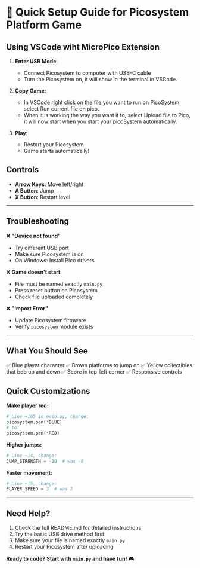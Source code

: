 # 🚀 Quick Setup Guide for Picosystem Platform Game

## Using VSCode wiht MicroPico Extension

1. **Enter USB Mode**:
   - Connect Picosystem to computer with USB-C cable
   - Turn the Picosystem on, it will show in the terminal in VSCode.

2. **Copy Game**:
   - In VSCode right click on the file you want to run on PicoSystem, select Run current file on pico.
   - When it is working the way you want it to, select Upload file to Pico, it will now start when you start your picoSystem automatically.

3. **Play**:
   - Restart your Picosystem
   - Game starts automatically!

## Controls
- **Arrow Keys**: Move left/right
- **A Button**: Jump
- **X Button**: Restart level

---

## Troubleshooting

❌ **"Device not found"**
- Try different USB port
- Make sure Picosystem is on
- On Windows: Install Pico drivers

❌ **Game doesn't start**
- File must be named exactly `main.py`
- Press reset button on Picosystem
- Check file uploaded completely

❌ **"Import Error"**
- Update Picosystem firmware
- Verify `picosystem` module exists

---

## What You Should See

✅ Blue player character
✅ Brown platforms to jump on
✅ Yellow collectibles that bob up and down
✅ Score in top-left corner
✅ Responsive controls

## Quick Customizations

**Make player red:**
```python
# Line ~165 in main.py, change:
picosystem.pen(*BLUE)
# to:
picosystem.pen(*RED)
```

**Higher jumps:**
```python
# Line ~14, change:
JUMP_STRENGTH = -10  # was -8
```

**Faster movement:**
```python
# Line ~15, change:
PLAYER_SPEED = 3  # was 2
```

---

## Need Help?

1. Check the full README.md for detailed instructions
2. Try the basic USB drive method first
3. Make sure your file is named exactly `main.py`
4. Restart your Picosystem after uploading

**Ready to code? Start with `main.py` and have fun! 🎮**